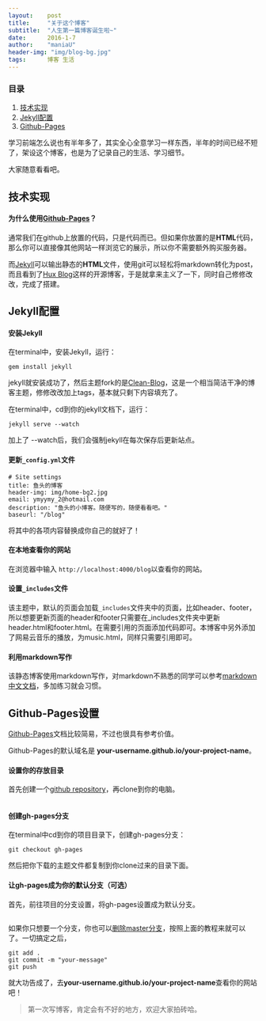 ```yaml
---
layout:    post
title:     "关于这个博客"
subtitle:  "人生第一篇博客诞生啦~"
date:      2016-1-7
author:    "maniaU"
header-img: "img/blog-bg.jpg"
tags:      博客 生活
---
```


### 目录

1.  [技术实现](#section-1)
2.  [Jekyll配置](#jekyll)
3.  [Github-Pages](#github-pages)

学习前端怎么说也有半年多了，其实全心全意学习一样东西，半年的时间已经不短了，架设这个博客，也是为了记录自己的生活、学习细节。

大家随意看看吧。

## 技术实现

#### 为什么使用[Github-Pages](https://pages.github.com/)？

通常我们在github上放置的代码，只是代码而已。但如果你放置的是<b>HTML</b>代码，那么你可以直接像其他网站一样浏览它的展示，所以你不需要额外购买服务器。

而[Jekyll](http://jekyllrb.com/)可以输出静态的<b>HTML</b>文件，使用git可以轻松将markdown转化为post，而且看到了[Hux Blog](huangxuan.me)这样的开源博客，于是就拿来主义了一下，同时自己修修改改，完成了搭建。

## Jekyll配置

#### 安装Jekyll
在terminal中，安装Jekyll，运行：

	gem install jekyll

jekyll就安装成功了，然后主题fork的是[Clean-Blog](https://github.com/IronSummitMedia/startbootstrap-clean-blog)，这是一个相当简洁干净的博客主题，修修改改加上tags，基本就只剩下内容填充了。

在terminal中，cd到你的jekyll文档下，运行：

	jekyll serve --watch

加上了 --watch后，我们会强制jekyll在每次保存后更新站点。

#### 更新`_config.yml`文件

	# Site settings
	title: 鱼头的博客
	header-img: img/home-bg2.jpg
	email: ymyymy_2@hotmail.com
	description: "鱼头的小博客。随便写的，随便看看吧。"
	baseurl: "/blog"

将其中的各项内容替换成你自己的就好了！

#### 在本地查看你的网站

在浏览器中输入 `http://localhost:4000/blog`以查看你的网站。

#### 设置`_includes`文件

该主题中，默认的页面会加载`_includes`文件夹中的页面，比如header、footer，所以想要更新页面的header和footer只需要在_includes文件夹中更新header.html和footer.html。在需要引用的页面添加代码即可。本博客中另外添加了网易云音乐的播放，为music.html，同样只需要引用即可。

#### 利用markdown写作

该静态博客使用markdown写作，对markdown不熟悉的同学可以参考[markdown中文文档](http://www.appinn.com/markdown/)，多加练习就会习惯。

## Github-Pages设置

[Github-Pages](https://pages.github.com/)文档比较简易，不过也很具有参考价值。

Github-Pages的默认域名是 <b>your-username.github.io/your-project-name</b>。

#### 设置你的存放目录

首先创建一个[github repository](https://github.com/new)，再clone到你的电脑。

<img src="{{  site.baseurl }}/img/repository.png" alt="">

#### 创建gh-pages分支

在terminal中cd到你的项目目录下，创建gh-pages分支：

	git checkout gh-pages

然后把你下载的主题文件都复制到你clone过来的目录下面。

#### 让gh-pages成为你的默认分支（可选）

首先，前往项目的分支设置，将gh-pages设置成为默认分支。

<img src="{{  site.baseurl }}/img/branch.png" alt="">

如果你只想要一个分支，你也可以[删除master分支](http://oli.jp/2011/github-pages-workflow/#deleting-master)，按照上面的教程来就可以了。一切搞定之后，

	git add .
	git commit -m "your-message"
	git push

就大功告成了，去<b>your-username.github.io/your-project-name</b>查看你的网站吧！


>第一次写博客，肯定会有不好的地方，欢迎大家拍砖哈。






	


